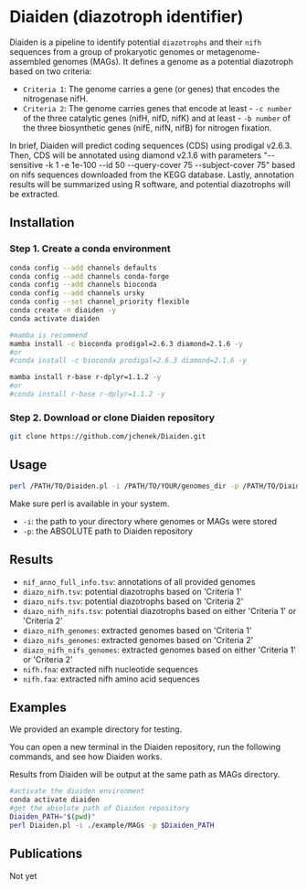 Diaiden (diazotroph identifier)
=======

Diaiden is a pipeline to identify potential `diazotrophs` and their `nifh` sequences from a group of prokaryotic genomes or metagenome-assembled genomes (MAGs). It defines a genome as a potential diazotroph based on two criteria:

- `Criteria 1`: The genome carries a gene (or genes) that encodes the nitrogenase nifH.
- `Criteria 2`: The genome carries genes that encode at least - `-c number` of the three catalytic genes (nifH, nifD, nifK) and at least - `-b number` of the three biosynthetic genes (nifE, nifN, nifB) for nitrogen fixation.

In brief, Diaiden will predict coding sequences (CDS) using prodigal v2.6.3. Then, CDS will be annotated using diamond v2.1.6 with parameters "--sensitive -k 1 -e 1e-100 --id 50 --query-cover 75 --subject-cover 75" based on nifs sequences downloaded from the KEGG database. Lastly, annotation results will be summarized using R software, and potential diazotrophs will be extracted.

Installation
---------------

### Step 1. Create a conda environment
```sh
conda config --add channels defaults
conda config --add channels conda-forge
conda config --add channels bioconda
conda config --add channels ursky
conda config --set channel_priority flexible
conda create -n diaiden -y
conda activate diaiden

#mamba is recommend
mamba install -c bioconda prodigal=2.6.3 diamond=2.1.6 -y
#or
#conda install -c bioconda prodigal=2.6.3 diamond=2.1.6 -y

mamba install r-base r-dplyr=1.1.2 -y
#or
#conda install r-base r-dplyr=1.1.2 -y
```

### Step 2. Download or clone Diaiden repository
```sh
git clone https://github.com/jchenek/Diaiden.git
```

Usage
-----

```sh
perl /PATH/TO/Diaiden.pl -i /PATH/TO/YOUR/genomes_dir -p /PATH/TO/Diaiden_dir -c 2 -b 2
```

Make sure perl is available in your system.
- `-i`: the path to your directory where genomes or MAGs were stored
- `-p`: the ABSOLUTE path to Diaiden repository

Results
-----

- `nif_anno_full_info.tsv`: annotations of all provided genomes
- `diazo_nifh.tsv`: potential diazotrophs based on 'Criteria 1'
- `diazo_nifs.tsv`: potential diazotrophs based on 'Criteria 2'
- `diazo_nifh_nifs.tsv`: potential diazotrophs based on either 'Criteria 1' or 'Criteria 2'
- `diazo_nifh_genomes`: extracted genomes based on 'Criteria 1'
- `diazo_nifs_genomes`: extracted genomes based on 'Criteria 2'
- `diazo_nifh_nifs_genomes`: extracted genomes based on either 'Criteria 1' or 'Criteria 2'
- `nifh.fna`: extracted nifh nucleotide sequences
- `nifh.faa`: extracted nifh amino acid sequences

Examples
-----

We provided an example directory for testing.

You can open a new terminal in the Diaiden repository, run the following commands, and see how Diaiden works.

Results from Diaiden will be output at the same path as MAGs directory.

```sh
#activate the diaiden environment
conda activate diaiden
#get the absolute path of Diaiden repository
Diaiden_PATH="$(pwd)" 
perl Diaiden.pl -i ./example/MAGs -p $Diaiden_PATH
```

Publications
------------

Not yet
